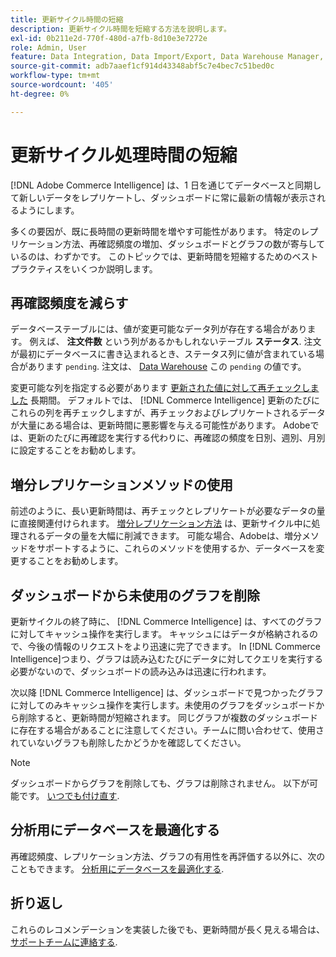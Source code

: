 ```yaml
---
title: 更新サイクル時間の短縮
description: 更新サイクル時間を短縮する方法を説明します。
exl-id: 0b211e2d-770f-480d-a7fb-8d10e3e7272e
role: Admin, User
feature: Data Integration, Data Import/Export, Data Warehouse Manager, Dashboards
source-git-commit: adb7aaef1cf914d43348abf5c7e4bec7c51bed0c
workflow-type: tm+mt
source-wordcount: '405'
ht-degree: 0%

---
```


# 更新サイクル処理時間の短縮

[!DNL Adobe Commerce Intelligence] は、1 日を通じてデータベースと同期して新しいデータをレプリケートし、ダッシュボードに常に最新の情報が表示されるようにします。

多くの要因が、既に長時間の更新時間を増やす可能性があります。 特定のレプリケーション方法、再確認頻度の増加、ダッシュボードとグラフの数が寄与しているのは、わずかです。 このトピックでは、更新時間を短縮するためのベストプラクティスをいくつか説明します。

## 再確認頻度を減らす

データベーステーブルには、値が変更可能なデータ列が存在する場合があります。 例えば、 **注文件数** という列があるかもしれないテーブル **ステータス**. 注文が最初にデータベースに書き込まれるとき、ステータス列に値が含まれている場合があります `pending`. 注文は、 [Data Warehouse](../data-analyst/data-warehouse-mgr/tour-dwm.md) この `pending` の値です。

変更可能な列を指定する必要があります [更新された値に対して再チェックしました](../data-analyst/data-warehouse-mgr/cfg-data-rechecks.md) 長期間。 デフォルトでは、 [!DNL Commerce Intelligence] 更新のたびにこれらの列を再チェックしますが、再チェックおよびレプリケートされるデータが大量にある場合は、更新時間に悪影響を与える可能性があります。 Adobeでは、更新のたびに再確認を実行する代わりに、再確認の頻度を日別、週別、月別に設定することをお勧めします。

## 増分レプリケーションメソッドの使用

前述のように、長い更新時間は、再チェックとレプリケートが必要なデータの量に直接関連付けられます。 [増分レプリケーション方法](../data-analyst/data-warehouse-mgr/cfg-replication-methods.md) は、更新サイクル中に処理されるデータの量を大幅に削減できます。 可能な場合、Adobeは、増分メソッドをサポートするように、これらのメソッドを使用するか、データベースを変更することをお勧めします。

## ダッシュボードから未使用のグラフを削除

更新サイクルの終了時に、 [!DNL Commerce Intelligence] は、すべてのグラフに対してキャッシュ操作を実行します。 キャッシュにはデータが格納されるので、今後の情報のリクエストをより迅速に完了できます。 In [!DNL Commerce Intelligence]つまり、グラフは読み込むたびにデータに対してクエリを実行する必要がないので、ダッシュボードの読み込みは迅速に行われます。

次以降 [!DNL Commerce Intelligence] は、ダッシュボードで見つかったグラフに対してのみキャッシュ操作を実行します。未使用のグラフをダッシュボードから削除すると、更新時間が短縮されます。 同じグラフが複数のダッシュボードに存在する場合があることに注意してください。チームに問い合わせて、使用されていないグラフも削除したかどうかを確認してください。

>[!NOTE]
>
>ダッシュボードからグラフを削除しても、グラフは削除されません。 以下が可能です。 [いつでも付け直す](../data-user/dashboards/add-charts-dashboard.md).

## 分析用にデータベースを最適化する

再確認頻度、レプリケーション方法、グラフの有用性を再評価する以外に、次のこともできます。 [分析用にデータベースを最適化する](../best-practices/opt-db-analysis.md).

## 折り返し

これらのレコメンデーションを実装した後でも、更新時間が長く見える場合は、 [サポートチームに連絡する](https://experienceleague.adobe.com/docs/commerce-knowledge-base/kb/troubleshooting/miscellaneous/mbi-service-policies.html).
